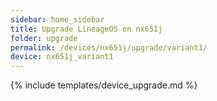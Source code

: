 ```yaml
---
sidebar: home_sidebar
title: Upgrade LineageOS on nx651j
folder: upgrade
permalink: /devices/nx651j/upgrade/variant1/
device: nx651j_variant1
---
```

{% include templates/device_upgrade.md %}
